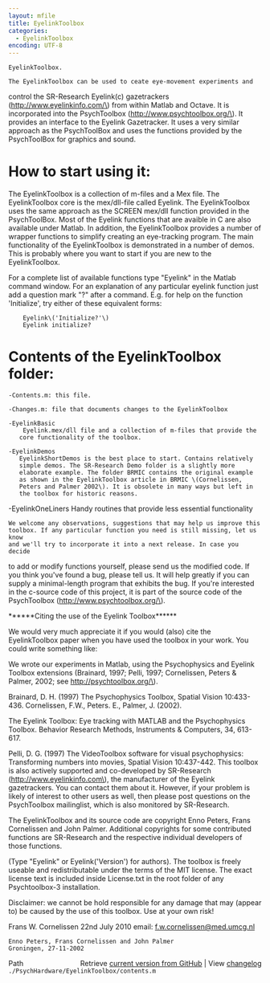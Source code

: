 ```yaml
---
layout: mfile
title: EyelinkToolbox
categories:
  - EyelinkToolbox
encoding: UTF-8
---
```


    EyelinkToolbox.

    The EyelinkToolbox can be used to ceate eye-movement experiments and
   control the SR-Research Eyelink\(c\) gazetrackers
   \(http://www.eyelinkinfo.com/\) from within Matlab and Octave.
   It is incorporated into the PsychToolbox \(http://www.psychtoolbox.org/\).
   It provides an interface to the Eyelink Gazetracker.
   It uses a very similar  approach as the PsychToolBox and uses the
   functions provided by the PsychToolBox for graphics and sound.

#    How to start using it:

   The EyelinkToolbox is a collection of m-files and a Mex file.
   The EyelinkToolbox core is the mex/dll-file called Eyelink. The
   EyelinkToolbox uses the same approach as the SCREEN mex/dll function
   provided in the PsychToolBox. Most of the Eyelink functions that are
   avaible in C are also available under Matlab. In addition, the
   EyelinkToolbox provides a number of wrapper functions to simplify
   creating an eye-tracking program. The main functionality of the
   EyelinkToolbox is demonstrated in a number of demos. This is probably
   where you want to start if you are new to the EyelinkToolbox.

   For a complete list of available functions type "Eyelink" in the Matlab
   command window. For an explanation of any particular eyelink function
   just add a question mark "?" after a command. E.g. for help on the
   function 'Initialize', try either of these equivalent forms:

        Eyelink\('Initialize?'\)
        Eyelink initialize?

#     Contents of the EyelinkToolbox folder:

    -Contents.m: this file.

    -Changes.m: file that documents changes to the EyelinkToolbox

    -EyelinkBasic
        Eyelink.mex/dll file and a collection of m-files that provide the
       core functionality of the toolbox.

    -EyelinkDemos
       EyelinkShortDemos is the best place to start. Contains relatively
       simple demos. The SR-Research Demo folder is a slightly more
       elaborate example. The folder BRMIC contains the original example
       as shown in the EyelinkToolbox article in BRMIC \(Cornelissen,
       Peters and Palmer 2002\). It is obsolete in many ways but left in
       the toolbox for historic reasons.

   -EyelinkOneLiners
       Handy routines that provide less essential functionality

    We welcome any observations, suggestions that may help us improve this
    toolbox. If any particular function you need is still missing, let us know
    and we'll try to incorporate it into a next release. In case you decide
   to add or modify functions yourself, please send us the modified code.
    If you think you've found a bug, please tell us. It will help greatly
   if you can supply a  minimal-length program that exhibits the bug.
   If you're interested in the c-source code of this project, it is part
    of the source code of the PsychToolbox \(http://www.psychtoolbox.org/\).

   \*\*\*\*\*\*Citing the use of the Eyelink Toolbox\*\*\*\*\*\*

   We would very much appreciate it if you would \(also\) cite the EyelinkToolbox
   paper when you have used the toolbox in your work. You could write something
   like:

   We wrote our experiments in Matlab, using the Psychophysics and Eyelink
   Toolbox extensions \(Brainard, 1997; Pelli, 1997; Cornelissen, Peters &
   Palmer, 2002; see http://psychtoolbox.org/\).

   Brainard, D. H. \(1997\) The Psychophysics Toolbox, Spatial Vision 10:433-436.
   Cornelissen, F.W., Peters. E., Palmer, J. \(2002\).

   The Eyelink Toolbox: Eye tracking with MATLAB and the Psychophysics
   Toolbox. Behavior Research Methods, Instruments & Computers, 34,
   613-617.

   Pelli, D. G. \(1997\) The VideoToolbox software for visual psychophysics:
   Transforming numbers into movies, Spatial Vision 10:437-442.
   This toolbox is also actively supported and co-developed by SR-Research
   \(http://www.eyelinkinfo.com\), the manufacturer of the Eyelink
   gazetrackers. You can contact them about it. However, if your problem
   is likely of interest to other users as well, then please post
   questions on the PsychToolbox mailinglist, which is also monitored by
   SR-Research.

   The EyelinkToolbox and its source code are copyright
   Enno Peters, Frans Cornelissen and John Palmer. Additional copyrights
   for some contributed functions are SR-Research and the respective
   individual developers of those functions.

   \(Type "Eyelink" or Eyelink\('Version'\) for authors\). The
   toolbox is freely useable and redistributable under the terms of the
   MIT license. The exact license text is included inside License.txt in
   the root folder of any Psychtoolbox-3 installation.

   Disclaimer: we cannot be hold responsible for any damage that may
                \(appear to\) be caused by the use of this toolbox. Use at
                your own risk\!


   Frans W. Cornelissen
    22nd July 2010
    email: f.w.cornelissen@med.umcg.nl

    Enno Peters, Frans Cornelissen and John Palmer
    Groningen, 27-11-2002



<div class="code_header" style="text-align:right;">
  <span style="float:left;">Path&nbsp;&nbsp;</span> <span class="counter">Retrieve <a href=
  "https://raw.github.com/Psychtoolbox-3/Psychtoolbox-3/beta/./PsychHardware/EyelinkToolbox/contents.m">current version from GitHub</a> | View <a href=
  "https://github.com/Psychtoolbox-3/Psychtoolbox-3/commits/beta/./PsychHardware/EyelinkToolbox/contents.m">changelog</a></span>
</div>
<div class="code">
  <code>./PsychHardware/EyelinkToolbox/contents.m</code>
</div>
